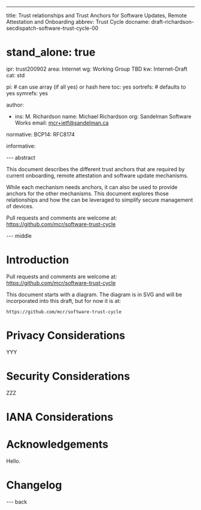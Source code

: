 ---
title: Trust relationships and Trust Anchors for Software Updates, Remote Attestation and Onboarding
abbrev: Trust Cycle
docname: draft-richardson-secdispatch-software-trust-cycle-00

# stand_alone: true

ipr: trust200902
area: Internet
wg: Working Group TBD
kw: Internet-Draft
cat: std

pi:    # can use array (if all yes) or hash here
  toc: yes
  sortrefs:   # defaults to yes
  symrefs: yes

author:

- ins: M. Richardson
  name: Michael Richardson
  org: Sandelman Software Works
  email: mcr+ietf@sandelman.ca

normative:
  BCP14: RFC8174

informative:

--- abstract

This document describes the different trust anchors that are
required by current onboarding, remote attestation and software update
mechanisms.

While each mechanism needs anchors, it can also be used to provide
anchors for the other mechanisms.
This document explores those relationships and how the can be leveraged to
simplify secure management of devices.

Pull requests and comments are welcome at: https://github.com/mcr/software-trust-cycle

--- middle

# Introduction

Pull requests and comments are welcome at: https://github.com/mcr/software-trust-cycle

This document starts with a diagram.
The diagram is in SVG and will be incorporated into this draft, but for now
it is at:

~~~~
https://github.com/mcr/software-trust-cycle
~~~~


# Privacy Considerations

YYY

# Security Considerations

ZZZ

# IANA Considerations

# Acknowledgements

Hello.

# Changelog


--- back

